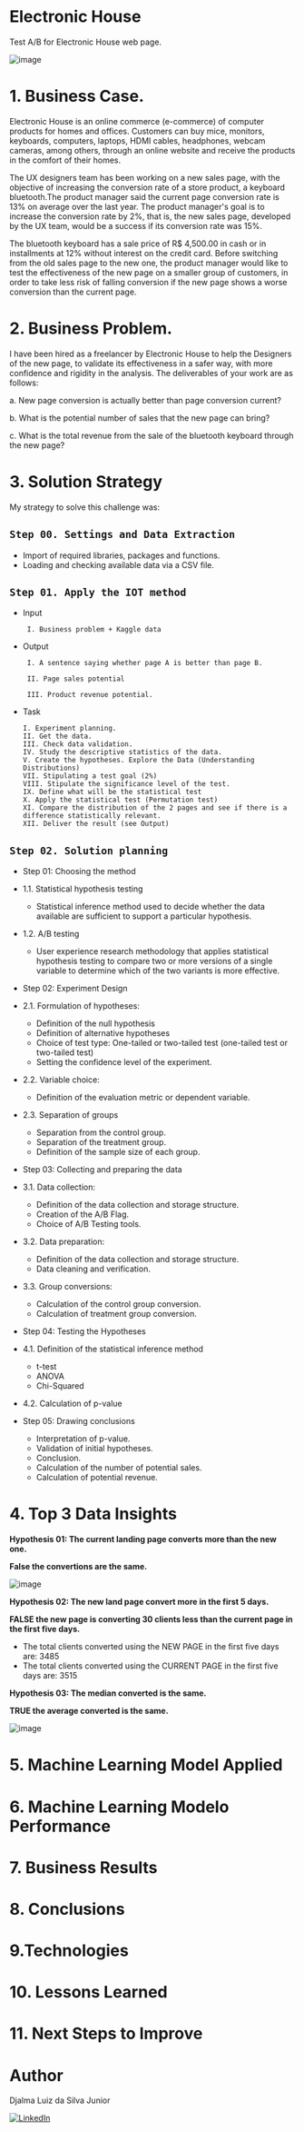 # Electronic House
Test A/B for Electronic House web page.

![image](https://user-images.githubusercontent.com/85264359/183304111-7d3a1138-dccf-490c-8e63-6446132121b1.png)


# 1. Business Case.

Electronic House is an online commerce (e-commerce) of computer products for homes and offices. Customers can buy mice, monitors, keyboards, computers, laptops, HDMI cables, headphones, webcam cameras, among others, through an online website and receive the products in the comfort of their homes. 

The UX designers team has been working on a new sales page, with the objective of increasing the conversion rate of a store product, a keyboard bluetooth.The product manager said the current page conversion rate is 13% on average over the last year. 
The product manager's goal is to increase the conversion rate by 2%, that is, the new sales page, developed by the UX team, would be a success if its conversion rate was 15%.

The bluetooth keyboard has a sale price of R$ 4,500.00 in cash or in installments at 12% without interest on the credit card. Before switching from the old sales page to the new one, the product manager would like to test the effectiveness of the new page on a smaller group of customers, in order to take less risk of falling conversion if the new page shows a worse conversion than the current page.

# 2. Business Problem.
I have been hired as a freelancer by Electronic House to help the Designers of the new page, to validate its effectiveness in a safer way, with more confidence and rigidity in the analysis. The deliverables of your work are as follows:

a. New page conversion is actually better than page conversion current?

b. What is the potential number of sales that the new page can bring?

c. What is the total revenue from the sale of the bluetooth keyboard through the new page?

# 3. Solution Strategy

My strategy to solve this challenge was:

## `Step 00. Settings and Data Extraction`
* Import of required libraries, packages and functions.
* Loading and checking available data via a CSV file.

## `Step 01. Apply the IOT method`

* Input 

       I. Business problem + Kaggle data

* Output 

       I. A sentence saying whether page A is better than page B.
       
       II. Page sales potential
       
       III. Product revenue potential.
       
 * Task
 
       I. Experiment planning.
       II. Get the data.
       III. Check data validation.
       IV. Study the descriptive statistics of the data.
       V. Create the hypotheses. Explore the Data (Understanding Distributions)
       VII. Stipulating a test goal (2%)
       VIII. Stipulate the significance level of the test.
       IX. Define what will be the statistical test
       X. Apply the statistical test (Permutation test)
       XI. Compare the distribution of the 2 pages and see if there is a difference statistically relevant.
       XII. Deliver the result (see Output)

## `Step 02. Solution planning`
* Step 01: Choosing the method
* 1.1. Statistical hypothesis testing
  - Statistical inference method used to decide whether the data available are sufficient to support a particular hypothesis.
* 1.2. A/B testing
  - User experience research methodology that applies statistical hypothesis testing to compare two or more versions of a single variable to determine which of the two variants is more effective.
 
* Step 02: Experiment Design
* 2.1. Formulation of hypotheses:
  - Definition of the null hypothesis
  - Definition of alternative hypotheses
  - Choice of test type: One-tailed or two-tailed test (one-tailed test or two-tailed test)
  - Setting the confidence level of the experiment.
  
* 2.2. Variable choice:
  - Definition of the evaluation metric or dependent variable.

* 2.3. Separation of groups
  - Separation from the control group.
  - Separation of the treatment group.
  - Definition of the sample size of each group.

* Step 03: Collecting and preparing the data
* 3.1. Data collection:
   - Definition of the data collection and storage structure.
   - Creation of the A/B Flag.
   - Choice of A/B Testing tools.

* 3.2. Data preparation:
  - Definition of the data collection and storage structure.
  - Data cleaning and verification.
  
* 3.3. Group conversions:
  - Calculation of the control group conversion.
  - Calculation of treatment group conversion.

* Step 04: Testing the Hypotheses
* 4.1. Definition of the statistical inference method
  - t-test
  - ANOVA
  - Chi-Squared
  
* 4.2. Calculation of p-value

* Step 05: Drawing conclusions
  - Interpretation of p-value.
  - Validation of initial hypotheses.
  - Conclusion.
  - Calculation of the number of potential sales.
  - Calculation of potential revenue.

# 4. Top 3 Data Insights

**Hypothesis 01: The current landing page converts more than the new one.**

**False the convertions are the same.**

![image](https://user-images.githubusercontent.com/85264359/183305429-b4f232c5-9e20-4d7f-9d68-9624f7b2e69d.png)

**Hypothesis 02: The new land page convert more in the first 5 days.**

**FALSE the new page is converting 30 clients less than the current page in the first five days.**

- The total clients converted using the NEW PAGE in the first five days are: 3485
- The total clients converted using the CURRENT PAGE in the first five days are: 3515

**Hypothesis 03: The median converted is the same.**

**TRUE the average converted is the same.**

![image](https://user-images.githubusercontent.com/85264359/183305547-44b949e6-02bf-4919-b0cf-2f6b5a32c99a.png)


# 5. Machine Learning Model Applied

# 6. Machine Learning Modelo Performance

# 7. Business Results

# 8. Conclusions

# 9.Technologies

# 10. Lessons Learned

# 11. Next Steps to Improve


# Author

Djalma Luiz da Silva Junior



[<img alt="LinkedIn" src="https://img.shields.io/badge/LinkedIn-0077B5?style=for-the-badge&logo=linkedin&logoColor=white"/>](https://www.linkedin.com/in/djalmajunior07)
